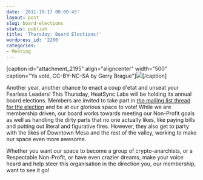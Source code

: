 ```yaml
---
date: '2011-10-17 00:00:45'
layout: post
slug: board-elections
status: publish
title: 'Thursday: Board Elections!'
wordpress_id: '2200'
categories:
- Meeting
---
```


[caption id="attachment_2195" align="aligncenter" width="500" caption="Ya voté, CC-BY-NC-SA by Gerry Brague"][![](http://www.heatsynclabs.org/wp-content/uploads/2011/10/4715028518_b3fcabbbe0_b.jpg)](http://www.flickr.com/photos/revger/4715028518/)[/caption]



Another year, another chance to enact a coup d'etat and unseat your Fearless Leaders! This Thursday, HeatSync Labs will be holding its annual board elections. Members are invited to take part in [the mailing list thread for the election](http://groups.google.com/group/heatsynclabs/browse_thread/thread/da33ce666b569fd0) and be at our glorious space to vote! While we are membership driven, our board works towards meeting our Non-Profit goals as well as handling the dirty parts that no one actually likes, like paying bills and putting out literal and figurative fires. However, they also get to party with the likes of Downtown Mesa and the rest of the valley, working to make our space even more awesome.




Whether you want our space to become a group of crypto-anarchists, or a Respectable Non-Profit, or have even crazier dreams, make your voice heard and help steer this organisation in the direction you, our membership, want to see it go!
